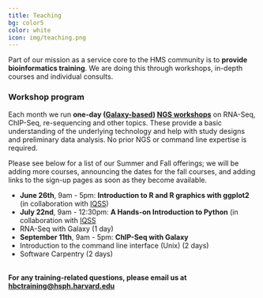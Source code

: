 ```yaml
---
title: Teaching
bg: color5
color: white
icon: img/teaching.png
---
```

Part of our mission as a service core to the HMS community is to **provide bioinformatics training**. We are doing this through workshops, in-depth courses and individual consults.


### Workshop program 

Each month we run **one-day ([Galaxy-based](https://wiki.galaxyproject.org/)) [NGS workshops](http://hbc.github.io/ngs-workshops/)** on RNA-Seq, ChIP-Seq, re-sequencing and other topics. These provide a basic understanding of the underlying technology and help with study designs and preliminary data analysis. No prior NGS or command line expertise is required. 

Please see below for a list of our Summer and Fall offerings; we will be adding more courses, announcing the dates for the fall courses, and adding links to the sign-up pages as soon as they become available.

* **June 26th**, 9am - 5pm: **Introduction to R and R graphics with ggplot2** (in collaboration with [IQSS](http://www.iq.harvard.edu/))
* **July 22nd**, 9am - 12:30pm: **A Hands-on Introduction to Python** (in collaboration with [IQSS](http://www.iq.harvard.edu/)
* RNA-Seq with Galaxy (1 day)
* **September 11th**, 9am - 5pm: **ChIP-Seq with Galaxy**
* Introduction to the command line interface (Unix) (2 days)
* Software Carpentry (2 days)

<br>**For any training-related questions, please email us at [hbctraining@hsph.harvard.edu](mailto:hbctraining@hsph.harvard.edu)**

